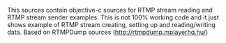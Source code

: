 This sources contain objective-c sources for RTMP stream reading and RTMP stream sender examples.
This is not 100% working code and it just shows example of RTMP stream creating, setting up and reading/writing data.
Based on RTMPDump sources (http://rtmpdump.mplayerhq.hu/)